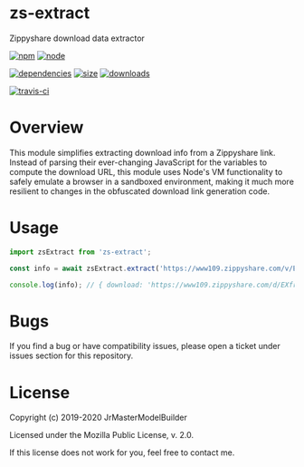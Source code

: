# zs-extract

Zippyshare download data extractor

[![npm](https://img.shields.io/npm/v/zs-extract.svg)](https://npmjs.com/package/zs-extract)
[![node](https://img.shields.io/node/v/zs-extract.svg)](https://nodejs.org)

[![dependencies](https://david-dm.org/JrMasterModelBuilder/zs-extract.svg)](https://david-dm.org/JrMasterModelBuilder/zs-extract)
[![size](https://packagephobia.now.sh/badge?p=zs-extract)](https://packagephobia.now.sh/result?p=zs-extract)
[![downloads](https://img.shields.io/npm/dm/zs-extract.svg)](https://npmcharts.com/compare/zs-extract?minimal=true)

[![travis-ci](https://travis-ci.org/JrMasterModelBuilder/zs-extract.svg?branch=master)](https://travis-ci.org/JrMasterModelBuilder/zs-extract)


# Overview

This module simplifies extracting download info from a Zippyshare link. Instead of parsing their ever-changing JavaScript for the variables to compute the download URL, this module uses Node's VM functionality to safely emulate a browser in a sandboxed environment, making it much more resilient to changes in the obfuscated download link generation code.


# Usage

```js
import zsExtract from 'zs-extract';

const info = await zsExtract.extract('https://www109.zippyshare.com/v/EXfrFTJo/file.html');

console.log(info); // { download: 'https://www109.zippyshare.com/d/EXfrFTJo/816592/jmmb%20avatar.png', filename: 'jmmb avatar.png' }
```


# Bugs

If you find a bug or have compatibility issues, please open a ticket under issues section for this repository.


# License

Copyright (c) 2019-2020 JrMasterModelBuilder

Licensed under the Mozilla Public License, v. 2.0.

If this license does not work for you, feel free to contact me.
